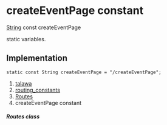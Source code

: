 
<div>

# createEventPage constant

</div>


[String](https://api.flutter.dev/flutter/dart-core/String-class.html)
const createEventPage



static variables.



## Implementation

``` language-dart
static const String createEventPage = "/createEventPage";
```







1.  [talawa](../../index.md)
2.  [routing_constants](../../constants_routing_constants/)
3.  [Routes](../../constants_routing_constants/Routes-class.md)
4.  createEventPage constant

##### Routes class







